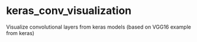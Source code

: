 # keras_conv_visualization
Visualize convolutional layers from keras models (based on VGG16 example from keras)
